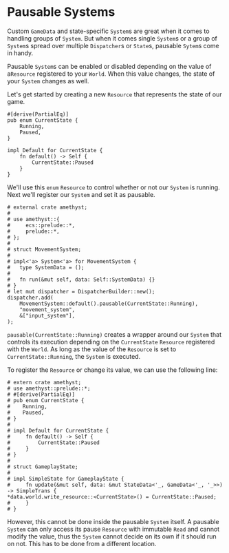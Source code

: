 # Pausable Systems

Custom `GameData` and state-specific `System`s are great when it comes to handling groups of `System`. But when it comes single `System`s or a group of `System`s spread over multiple `Dispatcher`s or `State`s, pausable `Sytem`s come in handy.

Pausable `System`s can be enabled or disabled depending on the value of a`Resource` registered to your `World`. When this value changes, the state of your `System` changes as well.

Let's get started by creating a new `Resource` that represents the state of our game.

```rust,no_run,noplaypen
#[derive(PartialEq)]
pub enum CurrentState {
    Running,
    Paused,
}

impl Default for CurrentState {
    fn default() -> Self {
        CurrentState::Paused
    }
}
```

We'll use this `enum` `Resource` to control whether or not our `System` is running. Next we'll register our `System` and set it as pausable.

```rust,edition2018,no_run,noplaypen
# external crate amethyst;
#
# use amethyst::{
#     ecs::prelude::*,
#     prelude::*,
# };
# 
# struct MovementSystem;
# 
# impl<'a> System<'a> for MovementSystem {
#   type SystemData = ();
#
#   fn run(&mut self, data: Self::SystemData) {}
# }
# let mut dispatcher = DispatcherBuilder::new();
dispatcher.add(
    MovementSystem::default().pausable(CurrentState::Running),
    "movement_system",
    &["input_system"],
);
```

`pausable(CurrentState::Running)` creates a wrapper around our `System` that controls its execution depending on the `CurrentState` `Resource` registered with the `World`. As long as the value of the `Resource` is set to `CurrentState::Running`, the `System` is executed.

To register the `Resource` or change its value, we can use the following line:

```rust,edition2018,no_run,noplaypen
# extern crate amethyst;
# use amethyst::prelude::*;
# #[derive(PartialEq)]
# pub enum CurrentState {
#    Running,
#    Paused,
# }
# 
# impl Default for CurrentState {
#     fn default() -> Self {
#         CurrentState::Paused
#     }
# }
# 
# struct GameplayState;
# 
# impl SimpleState for GameplayState {
#     fn update(&mut self, data: &mut StateData<'_, GameData<'_, '_>>) -> SimpleTrans {
*data.world.write_resource::<CurrentState>() = CurrentState::Paused;
#     }
# }
```

However, this cannot be done inside the pausable `System` itself. A pausable `System` can only access its pause `Resource` with immutable `Read` and cannot modify the value, thus the `System` cannot decide on its own if it should run on not. This has to be done from a different location. 